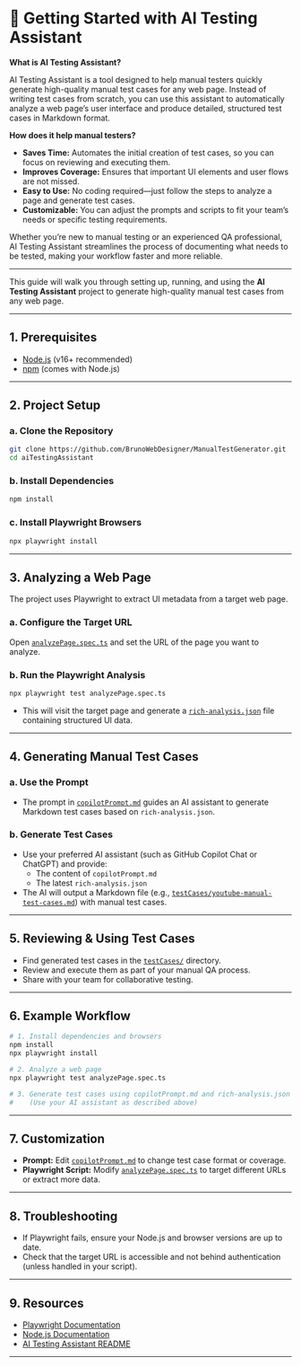 # 🚀 Getting Started with AI Testing Assistant

**What is AI Testing Assistant?**

AI Testing Assistant is a tool designed to help manual testers quickly generate high-quality manual test cases for any web page. Instead of writing test cases from scratch, you can use this assistant to automatically analyze a web page’s user interface and produce detailed, structured test cases in Markdown format.

**How does it help manual testers?**

- **Saves Time:** Automates the initial creation of test cases, so you can focus on reviewing and executing them.
- **Improves Coverage:** Ensures that important UI elements and user flows are not missed.
- **Easy to Use:** No coding required—just follow the steps to analyze a page and generate test cases.
- **Customizable:** You can adjust the prompts and scripts to fit your team’s needs or specific testing requirements.

Whether you’re new to manual testing or an experienced QA professional, AI Testing Assistant streamlines the process of documenting what needs to be tested, making your workflow faster and more reliable.

---

This guide will walk you through setting up, running, and using the **AI Testing Assistant** project to generate high-quality manual test cases from any web page.

---

## 1. Prerequisites

- [Node.js](https://nodejs.org/) (v16+ recommended)
- [npm](https://www.npmjs.com/) (comes with Node.js)

---

## 2. Project Setup

### a. Clone the Repository

```bash
git clone https://github.com/BrunoWebDesigner/ManualTestGenerator.git
cd aiTestingAssistant
```

### b. Install Dependencies

```bash
npm install
```

### c. Install Playwright Browsers

```bash
npx playwright install
```

---

## 3. Analyzing a Web Page

The project uses Playwright to extract UI metadata from a target web page.

### a. Configure the Target URL

Open [`analyzePage.spec.ts`](analyzePage.spec.ts) and set the URL of the page you want to analyze.

### b. Run the Playwright Analysis

```bash
npx playwright test analyzePage.spec.ts
```

- This will visit the target page and generate a [`rich-analysis.json`](rich-analysis.json) file containing structured UI data.

---

## 4. Generating Manual Test Cases

### a. Use the Prompt

- The prompt in [`copilotPrompt.md`](copilotPrompt.md) guides an AI assistant to generate Markdown test cases based on `rich-analysis.json`.

### b. Generate Test Cases

- Use your preferred AI assistant (such as GitHub Copilot Chat or ChatGPT) and provide:
  - The content of `copilotPrompt.md`
  - The latest `rich-analysis.json`
- The AI will output a Markdown file (e.g., [`testCases/youtube-manual-test-cases.md`](testCases/youtube-manual-test-cases.md)) with manual test cases.

---

## 5. Reviewing & Using Test Cases

- Find generated test cases in the [`testCases/`](testCases/) directory.
- Review and execute them as part of your manual QA process.
- Share with your team for collaborative testing.

---

## 6. Example Workflow

```bash
# 1. Install dependencies and browsers
npm install
npx playwright install

# 2. Analyze a web page
npx playwright test analyzePage.spec.ts

# 3. Generate test cases using copilotPrompt.md and rich-analysis.json
#    (Use your AI assistant as described above)
```

---

## 7. Customization

- **Prompt:** Edit [`copilotPrompt.md`](copilotPrompt.md) to change test case format or coverage.
- **Playwright Script:** Modify [`analyzePage.spec.ts`](analyzePage.spec.ts) to target different URLs or extract more data.

---

## 8. Troubleshooting

- If Playwright fails, ensure your Node.js and browser versions are up to date.
- Check that the target URL is accessible and not behind authentication (unless handled in your script).

---

## 9. Resources

- [Playwright Documentation](https://playwright.dev/)
- [Node.js Documentation](https://nodejs.org/en/docs/)
- [AI Testing Assistant README](https://github.com/BrunoWebDesigner/ManualTestGenerator)

---
